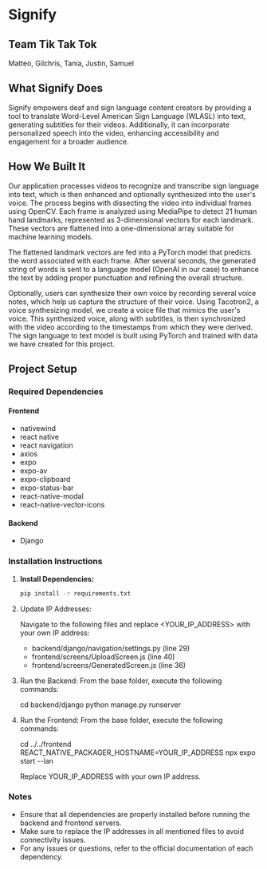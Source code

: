 # Signify
## Team Tik Tak Tok
Matteo, Gilchris, Tania, Justin, Samuel

## What Signify Does

Signify empowers deaf and sign language content creators by providing a tool to translate Word-Level American Sign Language (WLASL) into text, generating subtitles for their videos. Additionally, it can incorporate personalized speech into the video, enhancing accessibility and engagement for a broader audience.

## How We Built It

Our application processes videos to recognize and transcribe sign language into text, which is then enhanced and optionally synthesized into the user's voice. The process begins with dissecting the video into individual frames using OpenCV. Each frame is analyzed using MediaPipe to detect 21 human hand landmarks, represented as 3-dimensional vectors for each landmark. These vectors are flattened into a one-dimensional array suitable for machine learning models.

The flattened landmark vectors are fed into a PyTorch model that predicts the word associated with each frame. After several seconds, the generated string of words is sent to a language model (OpenAI in our case) to enhance the text by adding proper punctuation and refining the overall structure.

Optionally, users can synthesize their own voice by recording several voice notes, which help us capture the structure of their voice. Using Tacotron2, a voice synthesizing model, we create a voice file that mimics the user's voice. This synthesized voice, along with subtitles, is then synchronized with the video according to the timestamps from which they were derived. The sign language to text model is built using PyTorch and trained with data we have created for this project.

## Project Setup

### Required Dependencies

#### Frontend
- nativewind
- react native
- react navigation
- axios
- expo
- expo-av
- expo-clipboard
- expo-status-bar
- react-native-modal
- react-native-vector-icons

#### Backend
- Django

### Installation Instructions

1. **Install Dependencies:**
   ```sh
   pip install -r requirements.txt
   

2. Update IP Addresses:

   Navigate to the following files and replace <YOUR_IP_ADDRESS> with your own IP address:
   - backend/django/navigation/settings.py (line 29)
   - frontend/screens/UploadScreen.js (line 40)
   - frontend/screens/GeneratedScreen.js (line 36)

3. Run the Backend:
   From the base folder, execute the following commands:
   
   cd backend/django
   python manage.py runserver
   

4. Run the Frontend:
   From the base folder, execute the following commands:
   
   cd ../../frontend
   REACT_NATIVE_PACKAGER_HOSTNAME=YOUR_IP_ADDRESS
   npx expo start --lan
   
   Replace YOUR_IP_ADDRESS with your own IP address.

### Notes
- Ensure that all dependencies are properly installed before running the backend and frontend servers.
- Make sure to replace the IP addresses in all mentioned files to avoid connectivity issues.
- For any issues or questions, refer to the official documentation of each dependency.
```

